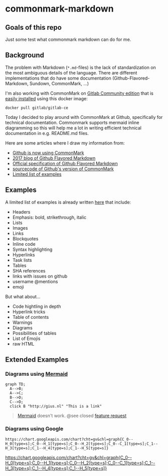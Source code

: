 # commonmark-markdown

## Goals of this repo

Just some test what commonmark markdown can do for me.

## Background

The problem with Markdown (`*.md`-files) is the lack of standardization on the most ambiguous details of the language. There are different implementations that do have some documentation (Github-Flavored-Markdown, Sundown, CommonMark, ...)

I'm also working with CommonMark on [Gitlab Community edition](https://about.gitlab.com/) that is [easily installed](https://hub.docker.com/r/gitlab/gitlab-ce/) using this docker image:

```docker
docker pull gitlab/gitlab-ce
```

Today I decided to play around with CommonMark at Github, specifically for technical documentation. Commonmark supports mermaid inline diagramming so this will help me a lot in writing efficient technical documentation in e.g. README.md files.

Here are some articles where I draw my information from:

- [Github is now using CommonMark](https://talk.commonmark.org/t/github-is-now-using-commonmark-and-a-modified-version-of-cmark/2365)
- [2017 blog of Github Flavored Markdown](https://github.blog/2017-03-14-a-formal-spec-for-github-markdown/)
- [Official specification of Github Flavored Markdown](https://github.github.com/gfm/)
- [sourcecode of Github's version of CommonMark](https://github.com/github/cmark-gfm)
- [Limited list of examples](https://guides.github.com/features/mastering-markdown/)

## Examples

A limited list of examples is already written [here](https://guides.github.com/features/mastering-markdown/) that include:

- Headers
- Emphasis: bold, strikethrough, italic
- Lists
- Images
- Links
- Blockquotes
- Inline code
- Syntax highlighting
- Hyperlinks
- Task lists
- Tables
- SHA references
- links with issues on github
- username @mentions
- emoji

But what about...

- Code hightling in depth
- Hyperlink tricks
- Table of contents
- Warnings
- Diagrams
- Possibilities of tables
- List of Emojis
- raw HTML

## Extended Examples

### Diagrams using [Mermaid](https://mermaid-js.github.io/mermaid/#/)

```mermaid
graph TD;
  A-->B;
  A-->C;
  B-->D;
  C-->D;
  click B "http://gius.nl" "This is a link"
```

> [Mermaid](https://mermaid-js.github.io/mermaid/#/) doesn't work. @see closed [feature request](https://github.com/github/markup/issues/533)

### Diagrams using Google

`https://chart.googleapis.com/chart?cht=gv&chl=graph{C_0--H_0[type=s];C_0--H_1[type=s];C_0--H_2[type=s];C_0--C_1[type=s];C_1--H_3[type=s];C_1--H_4[type=s];C_1--H_5[type=s]}`

https://chart.googleapis.com/chart?cht=gv&chl=graph{C_0--H_0[type=s];C_0--H_1[type=s];C_0--H_2[type=s];C_0--C_1[type=s];C_1--H_3[type=s];C_1--H_4[type=s];C_1--H_5[type=s]}
